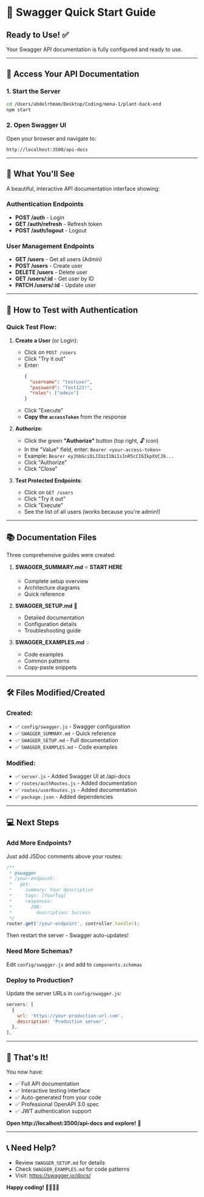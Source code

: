 # 🚀 Swagger Quick Start Guide

## Ready to Use! ✅

Your Swagger API documentation is fully configured and ready to use.

---

## 📍 Access Your API Documentation

### 1. Start the Server
```bash
cd /Users/abdelrhmam/Desktop/Coding/mena-1/plant-back-end
npm start
```

### 2. Open Swagger UI
Open your browser and navigate to:
```
http://localhost:3500/api-docs
```

---

## 🎯 What You'll See

A beautiful, interactive API documentation interface showing:

### Authentication Endpoints
- **POST /auth** - Login
- **GET /auth/refresh** - Refresh token  
- **POST /auth/logout** - Logout

### User Management Endpoints
- **GET /users** - Get all users (Admin)
- **POST /users** - Create user
- **DELETE /users** - Delete user
- **GET /users/:id** - Get user by ID
- **PATCH /users/:id** - Update user

---

## 🔐 How to Test with Authentication

### Quick Test Flow:

1. **Create a User** (or Login):
   - Click on `POST /users`
   - Click "Try it out"
   - Enter:
     ```json
     {
       "username": "testuser",
       "password": "Test123!",
       "roles": ["admin"]
     }
     ```
   - Click "Execute"
   - **Copy the `accessToken`** from the response

2. **Authorize**:
   - Click the green **"Authorize"** button (top right, 🔓 icon)
   - In the "Value" field, enter: `Bearer <your-access-token>`
   - Example: `Bearer eyJhbGciOiJIUzI1NiIsInR5cCI6IkpXVCJ9...`
   - Click "Authorize"
   - Click "Close"

3. **Test Protected Endpoints**:
   - Click on `GET /users`
   - Click "Try it out"
   - Click "Execute"
   - See the list of all users (works because you're admin!)

---

## 📚 Documentation Files

Three comprehensive guides were created:

1. **SWAGGER_SUMMARY.md** ⭐ **START HERE**
   - Complete setup overview
   - Architecture diagrams
   - Quick reference

2. **SWAGGER_SETUP.md** 📖
   - Detailed documentation
   - Configuration details
   - Troubleshooting guide

3. **SWAGGER_EXAMPLES.md** 💡
   - Code examples
   - Common patterns
   - Copy-paste snippets

---

## 🛠️ Files Modified/Created

### Created:
- ✅ `config/swagger.js` - Swagger configuration
- ✅ `SWAGGER_SUMMARY.md` - Quick reference
- ✅ `SWAGGER_SETUP.md` - Full documentation  
- ✅ `SWAGGER_EXAMPLES.md` - Code examples

### Modified:
- ✅ `server.js` - Added Swagger UI at /api-docs
- ✅ `routes/authRoutes.js` - Added documentation
- ✅ `routes/userRoutes.js` - Added documentation
- ✅ `package.json` - Added dependencies

---

## 💻 Next Steps

### Add More Endpoints?
Just add JSDoc comments above your routes:

```javascript
/**
 * @swagger
 * /your-endpoint:
 *   get:
 *     summary: Your description
 *     tags: [YourTag]
 *     responses:
 *       200:
 *         description: Success
 */
router.get('/your-endpoint', controller.handler);
```

Then restart the server - Swagger auto-updates!

### Need More Schemas?
Edit `config/swagger.js` and add to `components.schemas`

### Deploy to Production?
Update the server URLs in `config/swagger.js`:
```javascript
servers: [
  {
    url: 'https://your-production-url.com',
    description: 'Production server',
  },
],
```

---

## 🎉 That's It!

You now have:
- ✅ Full API documentation
- ✅ Interactive testing interface
- ✅ Auto-generated from your code
- ✅ Professional OpenAPI 3.0 spec
- ✅ JWT authentication support

**Open http://localhost:3500/api-docs and explore!** 🚀

---

## 📞 Need Help?

- Review `SWAGGER_SETUP.md` for details
- Check `SWAGGER_EXAMPLES.md` for code patterns
- Visit: https://swagger.io/docs/

**Happy coding! 👨‍💻👩‍💻**
